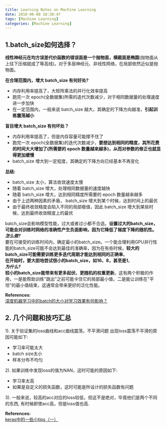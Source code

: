 ```yaml
---
title: Learning Notes on Machine Learning
date: 2018-06-08 10:30:47
tags: [Machine Learning]
categories: [Machine Learning]
---
```

## 1.batch_size如何选择？
**线性神经元在均方误差代价函数的错误面是一个抛物面，横截面是椭圆**(抛物面从上往下压缩就成了等高线)。对于多层神经元、非线性网络，在局部依然近似是抛物面。  

**在合理范围内，增大 batch_size 有何好处?**
+ 内存利用率提高了，大矩阵乘法的并行化效率提高
+ 跑完一次 epoch(全数据集)所需的迭代次数减少，对于相同数据量的处理速度进一步加快
+ 在一定范围内，一般来说 batch_size 越大，其确定的下降方向越准，**引起训练震荡越小**

**盲目增大 batch_size 有何坏处？**  
+ 内存利用率提高了，但是内存容量可能撑不住了
+ 跑完一次 epoch(全数据集)的迭代次数减少，**要想达到相同的精度，其所花费的时间大大增加了(所需要的 epoch 数量越来越多)，从而对参数的修正也就显得更加缓慢**
+ batch_size 增大到一定程度，其确定的下降方向已经基本不再变化

**总结:**
+ batch_size 太小，算法收敛速度太慢
+ 随着 batch_size 增大，处理相同数据量的速度越快
+ 随着 batch_size 增大，达到相同精度所需要的 epoch 数量越来越多
+ 由于上述两种因素的矛盾， batch_size 增大到某个时候，达到时间上的最优
+ 由于最终收敛精度会陷入不同的局部极值，因此 batch_size 增大到某些时候，达到最终收敛精度上的最优

batch_size会影响模型性能，过大或者过小都不合适。**设置过大的batch_size，可能会对训练时网络的准确性产生负面影响，因为它降低了梯度下降的随机性。**  
_**怎么做?**_  
要在可接受的训练时间内，确定最小的batch_size。一个能合理利用GPU并行性能的batch_size可能不会达到最佳的准确率，因为在有些时候，**较大的batch_size可能需要训练更多迭代周期才能达到相同的正确率**。  
**在开始时，要大胆地尝试很小的batch_size，如16、8，甚至是1**。  
_**为什么?**_  
**较小的batch_size能带来有更多起伏、更随机的权重更新**。这有两个积极的作用，一是能帮助训练"跳出"之前可能卡住它的局部最小值，二是能让训练在"平坦"的最小值结束，这通常会带来更好的泛化性能。

**References:**  
[深度机器学习中的batch的大小对学习效果有何影响？](https://www.zhihu.com/question/32673260) 

## 2. 几个问题和技巧汇总
1). 关于验证集的loss曲线和acc曲线震荡，不平滑问题
出现loss震荡不平滑的原因可能如下:
+ 学习率可能太大
+ batch size太小
+ 样本分布不均匀

2). 如果训练中发现loss的值为NAN，这时可能的原因如下:
+ 学习率太高
+ 如果是自定义的损失函数，这时可能是所设计的损失函数有问题

3). 一般来说，较高的acc对应的loss较低，但这不是绝对，毕竟他们是两个不同的东西, 有时候即使acc高，但是loss值也高.

**References:**  
[keras中的一些小tips（一）](https://blog.csdn.net/momaojia/article/details/72877953) 

